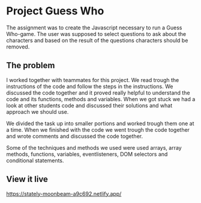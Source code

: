 # Project Guess Who
The assignment was to create the Javascript necessary to run a Guess Who-game. The user was supposed to select questions to ask about the characters and based on the result of the questions characters should be removed. 

## The problem

I worked together with teammates for this project. We read trough the instructions of the code and follow the steps in the instructions. We discussed the code together and it proved really helpful to understand the code and its functions, methods and variables. When we got stuck we had a look at other students code and discussed their solutions and what approach we should use.

We divided the task up into smaller portions and worked trough them one at a time. When we finished with the code we went trough the code together and wrote comments and discussed the code together. 

Some of the techniques and methods we used were used arrays, array methods, functions, variables, eventlisteners, DOM selectors and conditional statements. 

## View it live

https://stately-moonbeam-a9c692.netlify.app/ 